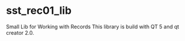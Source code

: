 # sst_rec01_lib
Small Lib for Working with Records
This library is build with QT 5 and qt creator 2.0.
